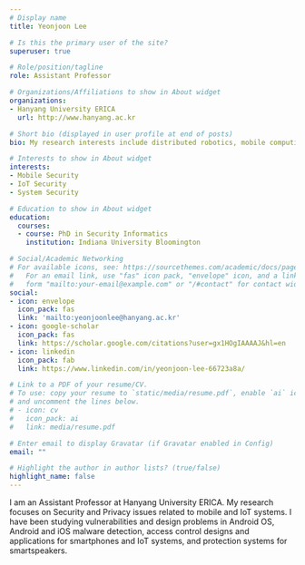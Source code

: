 ```yaml
---
# Display name
title: Yeonjoon Lee

# Is this the primary user of the site?
superuser: true

# Role/position/tagline
role: Assistant Professor

# Organizations/Affiliations to show in About widget
organizations:
- Hanyang University ERICA
  url: http://www.hanyang.ac.kr

# Short bio (displayed in user profile at end of posts)
bio: My research interests include distributed robotics, mobile computing and programmable matter.

# Interests to show in About widget
interests:
- Mobile Security
- IoT Security
- System Security

# Education to show in About widget
education:
  courses:
  - course: PhD in Security Informatics
    institution: Indiana University Bloomington

# Social/Academic Networking
# For available icons, see: https://sourcethemes.com/academic/docs/page-builder/#icons
#   For an email link, use "fas" icon pack, "envelope" icon, and a link in the
#   form "mailto:your-email@example.com" or "/#contact" for contact widget.
social:
- icon: envelope
  icon_pack: fas
  link: 'mailto:yeonjoonlee@hanyang.ac.kr'
- icon: google-scholar
  icon_pack: fas
  link: https://scholar.google.com/citations?user=gx1HOgIAAAAJ&hl=en
- icon: linkedin
  icon_pack: fab
  link: https://www.linkedin.com/in/yeonjoon-lee-66723a8a/

# Link to a PDF of your resume/CV.
# To use: copy your resume to `static/media/resume.pdf`, enable `ai` icons in `params.toml`, 
# and uncomment the lines below.
# - icon: cv
#   icon_pack: ai
#   link: media/resume.pdf

# Enter email to display Gravatar (if Gravatar enabled in Config)
email: ""

# Highlight the author in author lists? (true/false)
highlight_name: false
---
```


I am an Assistant Professor at Hanyang University ERICA. My research focuses on Security and Privacy issues related to mobile and IoT systems. I have been studying vulnerabilities and design problems in Android OS, Android and iOS malware detection, access control designs and applications for smartphones and IoT systems, and protection systems for smartspeakers.


